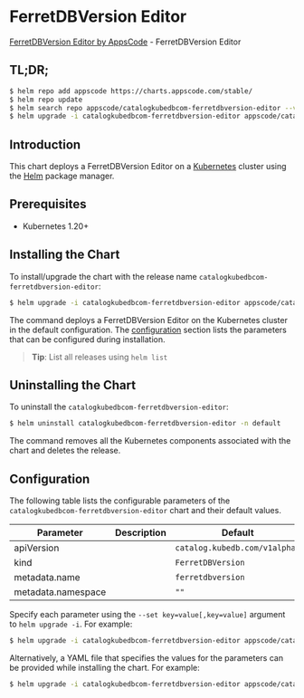 # FerretDBVersion Editor

[FerretDBVersion Editor by AppsCode](https://appscode.com) - FerretDBVersion Editor

## TL;DR;

```bash
$ helm repo add appscode https://charts.appscode.com/stable/
$ helm repo update
$ helm search repo appscode/catalogkubedbcom-ferretdbversion-editor --version=v0.24.0
$ helm upgrade -i catalogkubedbcom-ferretdbversion-editor appscode/catalogkubedbcom-ferretdbversion-editor -n default --create-namespace --version=v0.24.0
```

## Introduction

This chart deploys a FerretDBVersion Editor on a [Kubernetes](http://kubernetes.io) cluster using the [Helm](https://helm.sh) package manager.

## Prerequisites

- Kubernetes 1.20+

## Installing the Chart

To install/upgrade the chart with the release name `catalogkubedbcom-ferretdbversion-editor`:

```bash
$ helm upgrade -i catalogkubedbcom-ferretdbversion-editor appscode/catalogkubedbcom-ferretdbversion-editor -n default --create-namespace --version=v0.24.0
```

The command deploys a FerretDBVersion Editor on the Kubernetes cluster in the default configuration. The [configuration](#configuration) section lists the parameters that can be configured during installation.

> **Tip**: List all releases using `helm list`

## Uninstalling the Chart

To uninstall the `catalogkubedbcom-ferretdbversion-editor`:

```bash
$ helm uninstall catalogkubedbcom-ferretdbversion-editor -n default
```

The command removes all the Kubernetes components associated with the chart and deletes the release.

## Configuration

The following table lists the configurable parameters of the `catalogkubedbcom-ferretdbversion-editor` chart and their default values.

|     Parameter      | Description |                 Default                  |
|--------------------|-------------|------------------------------------------|
| apiVersion         |             | <code>catalog.kubedb.com/v1alpha1</code> |
| kind               |             | <code>FerretDBVersion</code>             |
| metadata.name      |             | <code>ferretdbversion</code>             |
| metadata.namespace |             | <code>""</code>                          |


Specify each parameter using the `--set key=value[,key=value]` argument to `helm upgrade -i`. For example:

```bash
$ helm upgrade -i catalogkubedbcom-ferretdbversion-editor appscode/catalogkubedbcom-ferretdbversion-editor -n default --create-namespace --version=v0.24.0 --set apiVersion=catalog.kubedb.com/v1alpha1
```

Alternatively, a YAML file that specifies the values for the parameters can be provided while
installing the chart. For example:

```bash
$ helm upgrade -i catalogkubedbcom-ferretdbversion-editor appscode/catalogkubedbcom-ferretdbversion-editor -n default --create-namespace --version=v0.24.0 --values values.yaml
```
